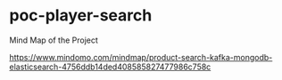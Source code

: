 # poc-player-search

Mind Map of the Project

https://www.mindomo.com/mindmap/product-search-kafka-mongodb-elasticsearch-4756ddb14ded408585827477986c758c
